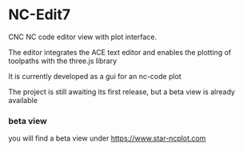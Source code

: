 # NC-Edit7
CNC NC code editor view with plot interface. 

The editor integrates the ACE text editor and enables the plotting of toolpaths with the three.js library

It is currently developed as a gui for an nc-code plot 

The project is still awaiting its first release, 
but a beta view is already available

### beta view
you will find a beta view under https://www.star-ncplot.com

